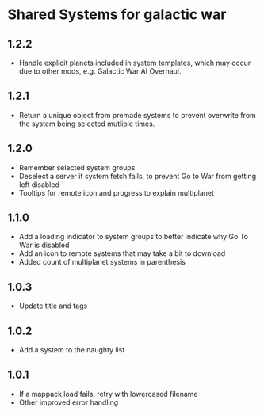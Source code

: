 # Shared Systems for galactic war

## 1.2.2

- Handle explicit planets included in system templates, which may occur due to other mods, e.g. Galactic War AI Overhaul.

## 1.2.1

- Return a unique object from premade systems to prevent overwrite from the system being selected mutliple times.

## 1.2.0

- Remember selected system groups
- Deselect a server if system fetch fails, to prevent Go to War from getting left disabled
- Tooltips for remote icon and progress to explain multiplanet

## 1.1.0

- Add a loading indicator to system groups to better indicate why Go To War is disabled
- Add an icon to remote systems that may take a bit to download
- Added count of multiplanet systems in parenthesis

## 1.0.3

- Update title and tags

## 1.0.2

- Add a system to the naughty list

## 1.0.1

- If a mappack load fails, retry with lowercased filename
- Other improved error handling
